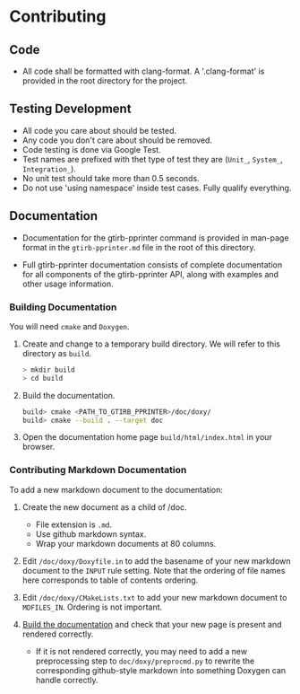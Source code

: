 Contributing
============

Code
----

- All code shall be formatted with clang-format.  A '.clang-format' is
  provided in the root directory for the project.

Testing Development
-------------------

- All code you care about should be tested.
- Any code you don't care about should be removed.
- Code testing is done via Google Test.
- Test names are prefixed with thet type of test they are (`Unit_`,
  `System_`, `Integration_`).
- No unit test should take more than 0.5 seconds.
- Do not use 'using namespace' inside test cases.  Fully qualify
  everything.

Documentation
-------------
- Documentation for the gtirb-pprinter command is provided in
  man-page format in the `gtirb-pprinter.md` file in the root of this
  directory.

- Full gtirb-pprinter documentation consists of complete documentation
  for all components of the gtirb-pprinter API, along with examples and other
  usage information.


### Building Documentation

You will need `cmake` and `Doxygen`.

1. Create and change to a temporary build directory. We will refer to
   this directory as `build`.

   ```bash
   > mkdir build
   > cd build
   ```

2. Build the documentation.

   ```bash
   build> cmake <PATH_TO_GTIRB_PPRINTER>/doc/doxy/
   build> cmake --build . --target doc
   ```

3. Open the documentation home page `build/html/index.html`
   in your browser.


### Contributing Markdown Documentation

To add a new markdown document to the documentation:

1. Create the new document as a child of /doc.
   - File extension is `.md`.
   - Use github markdown syntax.
   - Wrap your markdown documents at 80 columns.

2. Edit `/doc/doxy/Doxyfile.in` to add the basename of your new
   markdown document to the `INPUT` rule setting. Note that the
   ordering of file names here corresponds to table of contents
   ordering.

3. Edit `/doc/doxy/CMakeLists.txt` to add your new markdown document
   to `MDFILES_IN`. Ordering is not important.

4. [Build the documentation](#building-documentation) and check that
   your new page is present and rendered correctly.
   - If it is not rendered correctly, you may need to add a new
     preprocessing step to `doc/doxy/preprocmd.py` to rewrite the
     corresponding github-style markdown into something Doxygen
     can handle correctly.

